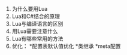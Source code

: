 1.	为什么要用Lua
2.	Lua和C#结合的原理
3.	Lua与编译语言的区别
4.	用Lua需要注意什么
5.	Lua有哪些常用的方法
6.	优化：
*配置表默认值优化
*类继承
*meta配置
